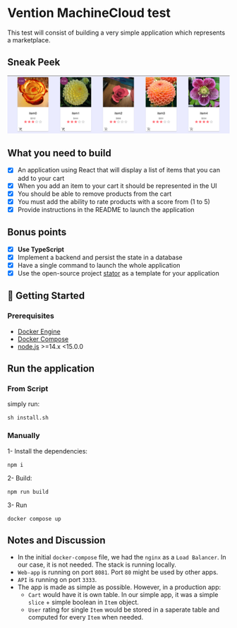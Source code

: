 # Vention MachineCloud test

This test will consist of building a very simple application which represents a marketplace.

## Sneak Peek

![project appropriation success](readme-assets/final-look.png)

## What you need to build

- [x] An application using React that will display a list of items that you can add to your cart
- [x] When you add an item to your cart it should be represented in the UI
- [x] You should be able to remove products from the cart
- [x] You must add the ability to rate products with a score from (1 to 5)
- [x] Provide instructions in the README to launch the application

## Bonus points

- [x] **Use TypeScript**
- [x] Implement a backend and persist the state in a database
- [x] Have a single command to launch the whole application
- [x] Use the open-source project [stator](https://github.com/chocolat-chaud-io/stator) as a template for your application

## 🚀 Getting Started

### Prerequisites

- [Docker Engine](https://docs.docker.com/engine/)
- [Docker Compose](https://docs.docker.com/compose/install/)
- [node.js](https://nodejs.org/en/download/) >=14.x <15.0.0

## Run the application

### From Script

simply run:

```
sh install.sh
```

### Manually

1- Install the dependencies:

```
npm i
```

2- Build:

```
npm run build
```

3- Run

```
docker compose up
```

## Notes and Discussion

- In the initial `docker-compose` file, we had the `nginx` as a `Load Balancer`. In our case, it is not needed. The stack is running locally.
- `Web-app` is running on port `8081`. Port `80` might be used by other apps.
- `API` is running on port `3333`.
- The app is made as simple as possible. However, in a production app:
  - `Cart` would have it is own table. In our simple app, it was a simple `slice` + simple boolean in `Item` object.
  - `User` rating for single `Item` would be stored in a saperate table and computed for every `Item` when needed.
